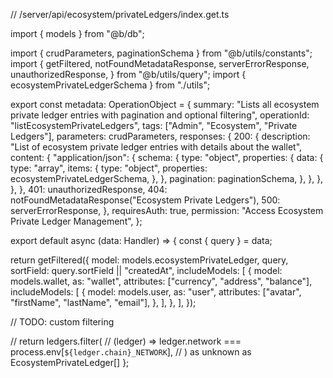 // /server/api/ecosystem/privateLedgers/index.get.ts

import { models } from "@b/db";

import { crudParameters, paginationSchema } from "@b/utils/constants";
import {
  getFiltered,
  notFoundMetadataResponse,
  serverErrorResponse,
  unauthorizedResponse,
} from "@b/utils/query";
import { ecosystemPrivateLedgerSchema } from "./utils";

export const metadata: OperationObject = {
  summary:
    "Lists all ecosystem private ledger entries with pagination and optional filtering",
  operationId: "listEcosystemPrivateLedgers",
  tags: ["Admin", "Ecosystem", "Private Ledgers"],
  parameters: crudParameters,
  responses: {
    200: {
      description:
        "List of ecosystem private ledger entries with details about the wallet",
      content: {
        "application/json": {
          schema: {
            type: "object",
            properties: {
              data: {
                type: "array",
                items: {
                  type: "object",
                  properties: ecosystemPrivateLedgerSchema,
                },
              },
              pagination: paginationSchema,
            },
          },
        },
      },
    },
    401: unauthorizedResponse,
    404: notFoundMetadataResponse("Ecosystem Private Ledgers"),
    500: serverErrorResponse,
  },
  requiresAuth: true,
  permission: "Access Ecosystem Private Ledger Management",
};

export default async (data: Handler) => {
  const { query } = data;

  return getFiltered({
    model: models.ecosystemPrivateLedger,
    query,
    sortField: query.sortField || "createdAt",
    includeModels: [
      {
        model: models.wallet,
        as: "wallet",
        attributes: ["currency", "address", "balance"],
        includeModels: [
          {
            model: models.user,
            as: "user",
            attributes: ["avatar", "firstName", "lastName", "email"],
          },
        ],
      },
    ],
  });

  // TODO: custom filtering

  // return ledgers.filter(
  //   (ledger) => ledger.network === process.env[`${ledger.chain}_NETWORK`],
  // ) as unknown as EcosystemPrivateLedger[]
};
